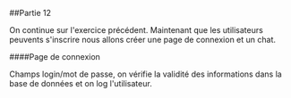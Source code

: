 ##Partie 12

On continue sur l'exercice précédent.
Maintenant que les utilisateurs peuvents s'inscrire nous allons créer une page de connexion et un chat.

####Page de connexion

Champs login/mot de passe, on vérifie la validité des informations dans la base de données et on log l'utilisateur.